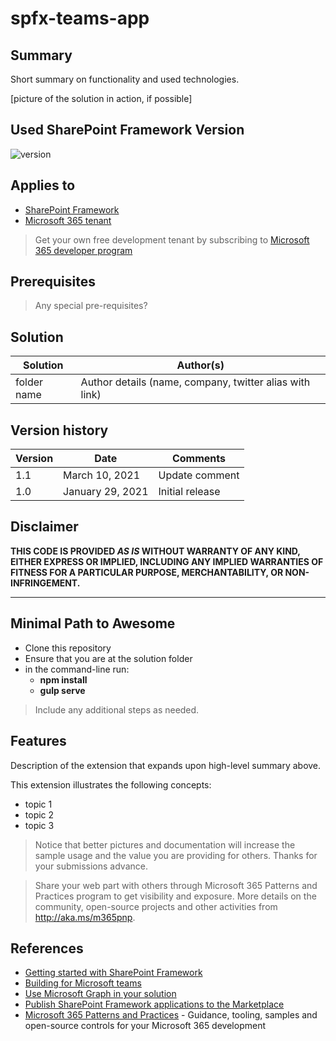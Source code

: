 # spfx-teams-app

## Summary

Short summary on functionality and used technologies.

[picture of the solution in action, if possible]

## Used SharePoint Framework Version

![version](https://img.shields.io/badge/version-1.11-green.svg)

## Applies to

- [SharePoint Framework](https://aka.ms/spfx)
- [Microsoft 365 tenant](https://docs.microsoft.com/sharepoint/dev/spfx/set-up-your-developer-tenant?WT.mc_id=m365-0000-rabwill)

> Get your own free development tenant by subscribing to [Microsoft 365 developer program](http://aka.ms/o365devprogram)

## Prerequisites

> Any special pre-requisites?

## Solution

Solution|Author(s)
--------|---------
folder name | Author details (name, company, twitter alias with link)

## Version history

Version|Date|Comments
-------|----|--------
1.1|March 10, 2021|Update comment
1.0|January 29, 2021|Initial release

## Disclaimer

**THIS CODE IS PROVIDED *AS IS* WITHOUT WARRANTY OF ANY KIND, EITHER EXPRESS OR IMPLIED, INCLUDING ANY IMPLIED WARRANTIES OF FITNESS FOR A PARTICULAR PURPOSE, MERCHANTABILITY, OR NON-INFRINGEMENT.**

---

## Minimal Path to Awesome

- Clone this repository
- Ensure that you are at the solution folder
- in the command-line run:
  - **npm install**
  - **gulp serve**

> Include any additional steps as needed.

## Features

Description of the extension that expands upon high-level summary above.

This extension illustrates the following concepts:

- topic 1
- topic 2
- topic 3

> Notice that better pictures and documentation will increase the sample usage and the value you are providing for others. Thanks for your submissions advance.

> Share your web part with others through Microsoft 365 Patterns and Practices program to get visibility and exposure. More details on the community, open-source projects and other activities from http://aka.ms/m365pnp.

## References

- [Getting started with SharePoint Framework](https://docs.microsoft.com/sharepoint/dev/spfx/set-up-your-developer-tenant?WT.mc_id=m365-0000-rabwill)
- [Building for Microsoft teams](https://docs.microsoft.com/sharepoint/dev/spfx/build-for-teams-overview?WT.mc_id=m365-0000-rabwill)
- [Use Microsoft Graph in your solution](https://docs.microsoft.com/sharepoint/dev/spfx/web-parts/get-started/using-microsoft-graph-apis?WT.mc_id=m365-0000-rabwill)
- [Publish SharePoint Framework applications to the Marketplace](https://docs.microsoft.com/sharepoint/dev/spfx/publish-to-marketplace-overview?WT.mc_id=m365-0000-rabwill)
- [Microsoft 365 Patterns and Practices](https://aka.ms/m365pnp) - Guidance, tooling, samples and open-source controls for your Microsoft 365 development
